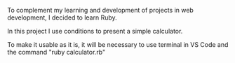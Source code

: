 To complement my learning and development of projects in web development, I decided to learn Ruby.

In this project I use conditions to present a simple calculator.

To make it usable as it is, it will be necessary to use terminal in VS Code and the command "ruby calculator.rb"
